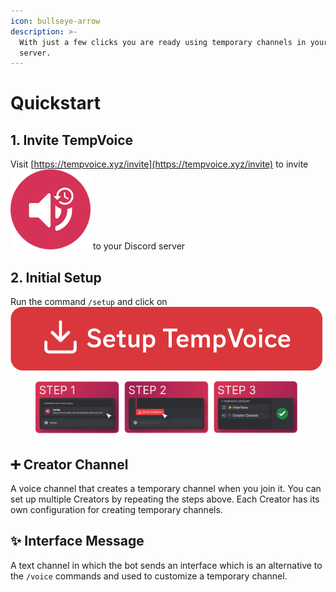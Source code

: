 ```yaml
---
icon: bullseye-arrow
description: >-
  With just a few clicks you are ready using temporary channels in your Discord
  server.
---
```


# Quickstart

## 1. Invite TempVoice

Visit [https://tempvoice.xyz/invite](https://tempvoice.xyz/invite) to invite <img src="../.gitbook/assets/image (25).png" alt="" data-size="line"> to your Discord server

## 2. Initial Setup

Run the command `/setup` and click on <img src="../.gitbook/assets/Setup TempVoice.png" alt="" data-size="line">

<figure><img src="../.gitbook/assets/image (21).png" alt=""><figcaption></figcaption></figure>

## ➕ Creator Channel

A voice channel that creates a temporary channel when you join it. You can set up multiple Creators by repeating the steps above. Each Creator has its own configuration for creating temporary channels.

## ✨ Interface Message

A text channel in which the bot sends an interface which is an alternative to the `/voice` commands and used to customize a temporary channel.
